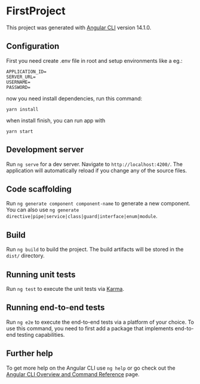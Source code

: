# FirstProject

This project was generated with [Angular CLI](https://github.com/angular/angular-cli) version 14.1.0.

## Configuration

First you need create .env file in root and setup environments like a eg.:

```
APPLICATION_ID=
SERVER_URL=
USERNAME=
PASSWORD=
```

now you need install dependencies, run this command:

```
yarn install
```

when install finish, you can run app with

```
yarn start
```

## Development server

Run `ng serve` for a dev server. Navigate to `http://localhost:4200/`. The application will automatically reload if you change any of the source files.

## Code scaffolding

Run `ng generate component component-name` to generate a new component. You can also use `ng generate directive|pipe|service|class|guard|interface|enum|module`.

## Build

Run `ng build` to build the project. The build artifacts will be stored in the `dist/` directory.

## Running unit tests

Run `ng test` to execute the unit tests via [Karma](https://karma-runner.github.io).

## Running end-to-end tests

Run `ng e2e` to execute the end-to-end tests via a platform of your choice. To use this command, you need to first add a package that implements end-to-end testing capabilities.

## Further help

To get more help on the Angular CLI use `ng help` or go check out the [Angular CLI Overview and Command Reference](https://angular.io/cli) page.
